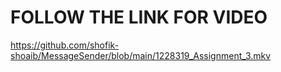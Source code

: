 # FOLLOW THE LINK FOR VIDEO
https://github.com/shofik-shoaib/MessageSender/blob/main/1228319_Assignment_3.mkv
